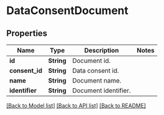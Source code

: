 # DataConsentDocument

## Properties

Name | Type | Description | Notes
------------ | ------------- | ------------- | -------------
**id** | **String** | Document id. | 
**consent_id** | **String** | Data consent id. | 
**name** | **String** | Document name. | 
**identifier** | **String** | Document identifier. | 

[[Back to Model list]](../README.md#documentation-for-models) [[Back to API list]](../README.md#documentation-for-api-endpoints) [[Back to README]](../README.md)


